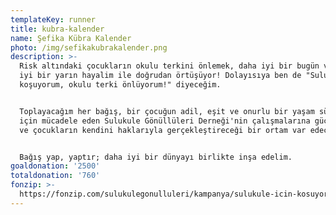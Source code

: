 ```yaml
---
templateKey: runner
title: kubra-kalender
name: Şefika Kübra Kalender
photo: /img/sefikakubrakalender.png
description: >-
  Risk altındaki çocukların okulu terkini önlemek, daha iyi bir bugün ve daha
  iyi bir yarın hayalim ile doğrudan örtüşüyor! Dolayısıya ben de "Sulukule için
  koşuyorum, okulu terki önlüyorum!" diyeceğim.


  Toplayacağım her bağış, bir çocuğun adil, eşit ve onurlu bir yaşam sürmesi
  için mücadele eden Sulukule Gönüllüleri Derneği'nin çalışmalarına güç katacak
  ve çocukların kendini haklarıyla gerçekleştireceği bir ortam var edecek.


  Bağış yap, yaptır; daha iyi bir dünyayı birlikte inşa edelim.
goaldonation: '2500'
totaldonation: '760'
fonzip: >-
  https://fonzip.com/sulukulegonulluleri/kampanya/sulukule-icin-kosuyorum--okulu-terki-onluyorum-6
---
```


